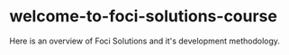 # welcome-to-foci-solutions-course
Here is an overview of Foci Solutions and it's development methodology.

